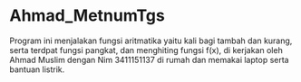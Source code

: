 # Ahmad_MetnumTgs
Program ini menjalakan fungsi aritmatika yaitu kali bagi tambah dan kurang, serta terdpat fungsi pangkat, dan menghiting fungsi f(x), di kerjakan oleh Ahmad Muslim dengan Nim 3411151137 di rumah dan memakai laptop serta bantuan listrik.
